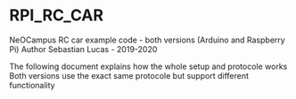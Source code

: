 # RPI_RC_CAR

NeOCampus RC car example code - both versions (Arduino and Raspberry Pi)
Author Sebastian Lucas - 2019-2020

The following document explains how the whole setup and protocole works
Both versions use the exact same protocole but support different functionality
